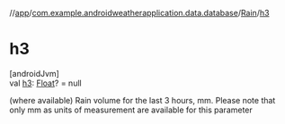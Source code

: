 //[app](../../../index.md)/[com.example.androidweatherapplication.data.database](../index.md)/[Rain](index.md)/[h3](h3.md)

# h3

[androidJvm]\
val [h3](h3.md): [Float](https://kotlinlang.org/api/latest/jvm/stdlib/kotlin/-float/index.html)? = null

(where available) Rain volume for the last 3 hours, mm. Please note that only mm as units of measurement are available for this parameter
